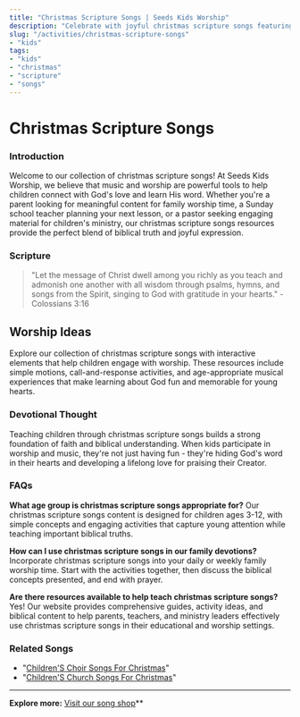 ```yaml
---
title: "Christmas Scripture Songs | Seeds Kids Worship"
description: "Celebrate with joyful christmas scripture songs featuring biblical Christmas themes. Holiday worship music for children and families."
slug: "/activities/christmas-scripture-songs"
- "kids"
tags:
- "kids"
- "christmas"
- "scripture"
- "songs"
---
```


# Christmas Scripture Songs

### Introduction

Welcome to our collection of christmas scripture songs! At Seeds Kids Worship, we believe that music and worship are powerful tools to help children connect with God's love and learn His word. Whether you're a parent looking for meaningful content for family worship time, a Sunday school teacher planning your next lesson, or a pastor seeking engaging material for children's ministry, our christmas scripture songs resources provide the perfect blend of biblical truth and joyful expression.

### Scripture

> "Let the message of Christ dwell among you richly as you teach and admonish one another with all wisdom through psalms, hymns, and songs from the Spirit, singing to God with gratitude in your hearts." - Colossians 3:16

## Worship Ideas

Explore our collection of christmas scripture songs with interactive elements that help children engage with worship. These resources include simple motions, call-and-response activities, and age-appropriate musical experiences that make learning about God fun and memorable for young hearts.

### Devotional Thought

Teaching children through christmas scripture songs builds a strong foundation of faith and biblical understanding. When kids participate in worship and music, they're not just having fun - they're hiding God's word in their hearts and developing a lifelong love for praising their Creator.

### FAQs

**What age group is christmas scripture songs appropriate for?**
Our christmas scripture songs content is designed for children ages 3-12, with simple concepts and engaging activities that capture young attention while teaching important biblical truths.

**How can I use christmas scripture songs in our family devotions?**
Incorporate christmas scripture songs into your daily or weekly family worship time. Start with the activities together, then discuss the biblical concepts presented, and end with prayer.

**Are there resources available to help teach christmas scripture songs?**
Yes! Our website provides comprehensive guides, activity ideas, and biblical content to help parents, teachers, and ministry leaders effectively use christmas scripture songs in their educational and worship settings.

### Related Songs

- "[Children'S Choir Songs For Christmas](/activities/children-s-choir-songs-for-christmas/)"
- "[Children'S Church Songs For Christmas](/activities/children-s-church-songs-for-christmas/)"

---

**Explore more:** [Visit our song shop](https://seedskidsworship.com/shop)**

<!-- Schema Markup -->
<script type="application/ld+json">
{
  "@context": "https://schema.org",
  "@type": "MusicRecording",
  "name": "Christmas Scripture Songs",
  "byArtist": {
    "@type": "MusicGroup",
    "name": "Seeds Kids Worship"
  },
  "isFamilyFriendly": true,
  "url": "https://seedskidsworship.com/activities/christmas-scripture-songs/"
}
</script>